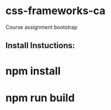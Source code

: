 # css-frameworks-ca

Course assignment bootstrap


## Install Instuctions:
  # npm install
  # npm run build
